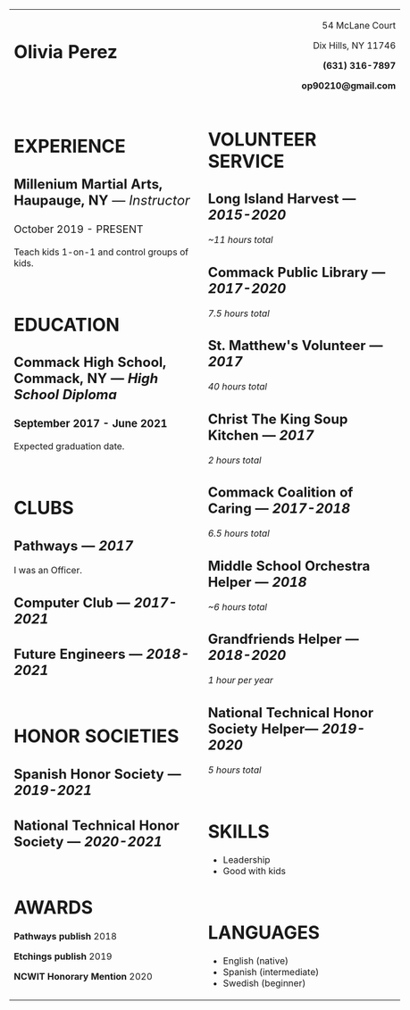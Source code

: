 <table style="width: 700px;">
<tbody>
<tr>
<td style="width: 340.00px;">
<h1><strong>Olivia Perez</strong></h1>
<p>&nbsp;</p>
</td>
<td style="width: 345.00px;">
<p style="text-align: right;">54 McLane Court</p>
<p style="text-align: right;"><span>Dix Hills, NY 11746</span></p>
<p style="text-align: right;"><strong>(631) 316-7897</strong></p>
<p style="text-align: right;"><strong>op90210@gmail.com</strong></p>
</td>
</tr>
<tr>
<td style="width: 335.00px;">
<h1><strong>EXPERIENCE</strong></h1>
<h2><strong>Millenium Martial Arts, Haupauge, NY</strong><span style="font-weight: 400;">&nbsp;&mdash; <em>Instructor</em></span></h2>
<h3><span style="font-weight: 400;">October 2019 - PRESENT</span></h3>
<p><span>Teach kids 1-on-1 and control groups of kids.</span></p>
<p>&nbsp;</p>
<h1><strong>EDUCATION</strong></h1>
<h2><strong>Commack High School, </strong>Commack, NY &mdash; <em>High School Diploma</em></h2>
<h3>September 2017 - June 2021</h3>
<p>Expected graduation date.</p>
<p>&nbsp;</p>
<h1>CLUBS</h1>
<h2><strong>Pathways&nbsp;</strong>&mdash; <em>2017</em></h2>
<p><span>I was an Officer</span><span>.</span></p>
<h2><strong>Computer Club&nbsp;</strong>&mdash; <em>2017-2021</em></h2>
<h2><strong>Future Engineers&nbsp;</strong>&mdash; <em>2018-2021</em></h2>
<p>&nbsp;</p>
<h1>HONOR SOCIETIES</h1>
<h2><strong>Spanish Honor Society&nbsp;</strong>&mdash; <em>2019-2021</em></h2>
<h2><strong>National Technical Honor Society&nbsp;</strong>&mdash; <em>2020-2021</em></h2>
<p>&nbsp;</p>
<h1><strong>AWARDS</strong></h1>
<p><strong>Pathways publish </strong>2018</p>
<p><strong>Etchings publish </strong>2019</p>
<p><strong>NCWIT Honorary Mention&nbsp;</strong>2020</p>
</td>
<td>
<h1>VOLUNTEER SERVICE</h1>
<h2><strong>Long Island Harvest&nbsp;</strong>&mdash; <em>2015-2020</em></h2>
<p><em>~11 hours total</em></p>
<h2><strong>Commack Public Library&nbsp;</strong>&mdash; <em>2017-2020</em></h2>
<p><em>7.5 hours total</em></p>
<h2><strong>St. Matthew's Volunteer&nbsp;</strong>&mdash; <em>2017</em></h2>
<p><em>40 hours total</em></p>
<h2><strong>Christ The King Soup Kitchen&nbsp;</strong>&mdash; <em>2017</em></h2>
<p><em>2 hours total</em></p>
<h2><strong>Commack Coalition of Caring&nbsp;</strong>&mdash; <em>2017-2018</em></h2>
<p><em>6.5 hours total</em></p>
<h2><strong>Middle School Orchestra Helper&nbsp;</strong>&mdash; <em>2018</em></h2>
<p><em>~6 hours total</em></p>
<h2><strong>Grandfriends Helper&nbsp;</strong>&mdash; <em>2018-2020</em></h2>
<p><em>1 hour per year</em></p>
<h2><strong>National Technical Honor Society Helper</strong>&mdash; <em>2019-2020</em></h2>
<p><em>5 hours total</em></p>
<p>&nbsp;</p>
<h1><strong>SKILLS</strong></h1>
<ul>
<li><span>Leadership</span></li>
<li>Good with kids</li>
</ul>
<p>&nbsp;</p>
<h1><strong>LANGUAGES</strong></h1>
<ul>
<li><span>English (native)</span></li>
<li><span>Spanish (intermediate)</span></li>
<li><span>Swedish (beginner)</span></li>
</ul>
</td>
</tr>
</tbody>
</table>
